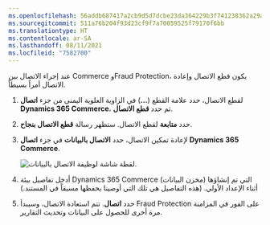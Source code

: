 ```yaml
---
ms.openlocfilehash: 56addb687417a2cb9d5d7dcbe23da364229b3f741238362a29ad01955b7579e5
ms.sourcegitcommit: 511a76b204f93d23cf9f7a70059525f79170f6bb
ms.translationtype: HT
ms.contentlocale: ar-SA
ms.lasthandoff: 08/11/2021
ms.locfileid: "7582700"
---
```

عند إجراء الاتصال بين Commerce وFraud Protection، يكون قطع الاتصال وإعادة الاتصال أمراً بسيطاً. 

1.  لقطع الاتصال، حدد علامة القطع (**...**) في الزاوية العلوية اليمنى من جزء **اتصال Dynamics 365 Commerce**، ثم حدد **قطع الاتصال**.

2.  حدد **متابعة** لقطع الاتصال. ستظهر رسالة **قطع الاتصال بنجاح**.
 
3.  لإعادة تمكين الاتصال، حدد **الاتصال بالبيانات** في جزء **اتصال Dynamics 365 Commerce**.

    ![لقطة شاشة لوظيفة الاتصال بالبيانات.](../media/connect-data-ss.png) 

5.  أدخل تفاصيل بيئة Dynamics 365 Commerce (مخزن البيانات) التي تم إنشاؤها أثناء الإعداد الأولي. (هذه التفاصيل هي تلك التي أوصينا بحفظها مسبقاً في المستند.) 
6.  حدد **اتصال**. تتم استعادة الاتصال، وسيبدأ Fraud Protection على الفور في المزامنة مرة أخرى للحصول على البيانات وتحديث التقارير.
 
